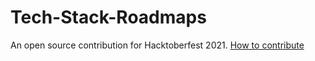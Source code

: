 # Tech-Stack-Roadmaps
An open source contribution for Hacktoberfest 2021.
[How to contribute](https://github.com/P-r-a-y-u-j/Tech-Stack-Roadmaps/blob/main/CONTRIBUTING.md)
